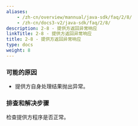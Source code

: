 ```yaml
---
aliases:
    - /zh-cn/overview/mannual/java-sdk/faq/2/8/
    - /zh-cn/docs3-v2/java-sdk/faq/2/8/
description: 2-8 - 提供方返回异常响应
linkTitle: 2-8 - 提供方返回异常响应
title: 2-8 - 提供方返回异常响应
type: docs
weight: 8
---
```







### 可能的原因

* 提供方自身处理结果抛出异常。

### 排查和解决步骤

检查提供方程序是否正常。